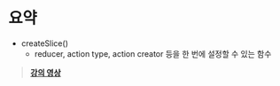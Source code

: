 # 요약

- createSlice()
  - reducer, action type, action creator 등을 한 번에 설정할 수 있는 함수

> **[강의 영상](https://youtu.be/19w2_sJ0pF0)**